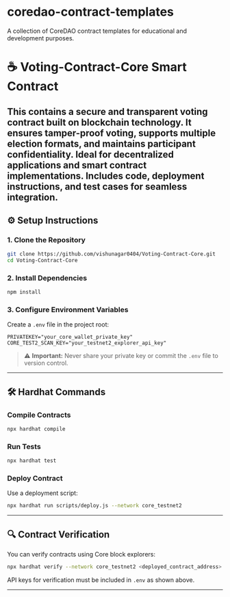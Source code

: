 # coredao-contract-templates
A collection of CoreDAO contract templates for educational and development purposes.

# ☕ **Voting-Contract-Core** Smart Contract


This contains a secure and transparent voting contract built on blockchain technology. It ensures tamper-proof voting, supports multiple election formats, and maintains participant confidentiality. Ideal for decentralized applications and smart contract implementations. Includes code, deployment instructions, and test cases for seamless integration.
---

## ⚙️ Setup Instructions

### 1. Clone the Repository

```bash
git clone https://github.com/vishunagar0404/Voting-Contract-Core.git
cd Voting-Contract-Core
```

### 2. Install Dependencies

```bash
npm install
```

### 3. Configure Environment Variables

Create a `.env` file in the project root:

```env
PRIVATEKEY="your_core_wallet_private_key"
CORE_TEST2_SCAN_KEY="your_testnet2_explorer_api_key"
```

> ⚠️ **Important:** Never share your private key or commit the `.env` file to version control.

---

## 🛠 Hardhat Commands

### Compile Contracts

```bash
npx hardhat compile
```

### Run Tests

```bash
npx hardhat test
```

### Deploy Contract

Use a deployment script:

```bash
npx hardhat run scripts/deploy.js --network core_testnet2
```

---

## 🔍 Contract Verification

You can verify contracts using Core block explorers:

```bash
npx hardhat verify --network core_testnet2 <deployed_contract_address> <constructor_args_if_any>
```

API keys for verification must be included in `.env` as shown above.

---
